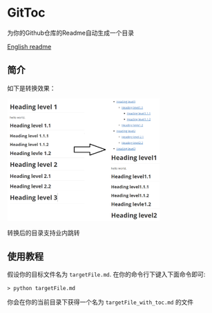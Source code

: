 # GitToc

为你的Github仓库的Readme自动生成一个目录

[English readme](README.md)

## 简介

如下是转换效果：

<img src='effect.png' width=70%>

转换后的目录支持业内跳转

## 使用教程

假设你的目标文件名为 `targetFile.md`. 在你的命令行下键入下面命令即可:

 ```shell
> python targetFile.md
 ```

你会在你的当前目录下获得一个名为 `targetFile_with_toc.md` 的文件